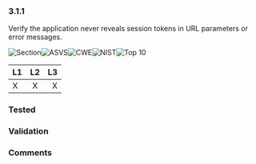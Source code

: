 ### 3.1.1 
Verify the application never reveals session tokens in URL parameters or error messages.

![Section](https://img.shields.io/badge/V3-green.svg)![ASVS](https://img.shields.io/badge/ASVS-3.1.1-blue.svg)![CWE](https://img.shields.io/badge/CWE--red.svg)![NIST](https://img.shields.io/badge/NIST--important.svg)![Top 10](https://img.shields.io/badge/--lightgray.svg)

| L1| L2| L3|
| --|:--:|-:|
| X | X | X |

### Tested

### Validation

### Comments

        